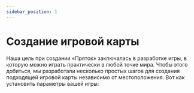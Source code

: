 ```yaml
---
sidebar_position: 1
---
```

# Создание игровой карты

Наша цель при создании «Пряток» заключалась в разработке игры, в которую можно играть практически в любой точке мира. Чтобы этого добиться, мы разработали несколько простых шагов для создания подходящей игровой карты независимо от местоположения. Вот как установить параметры вашей игры:
